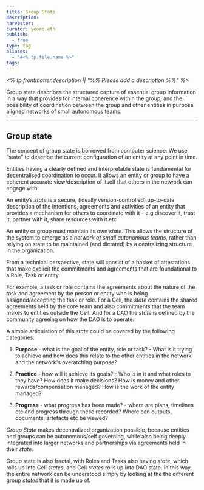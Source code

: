```yaml
---
title: Group State
description: 
harvester: 
curator: yeoro.eth
publish:
  - true
type: tag
aliases:
  - "#<% tp.file.name %>"
tags:
---
```


*<% tp.frontmatter.description || "%% Please add a description %%" %>*

Group state describes the structured capture of essential group information in a way that provides for internal coherence within the group, and the possibility of coordination between the group and other entities in purpose aligned networks of small autonomous teams. 

---
## Group state 

The concept of group state is borrowed from computer science. We use “state” to describe the current configuration of an entity at any point in time.

Entities having a clearly defined and interpretable state is fundamental for decentralised coordination to occur. It allows an entity or group to have a coherent accurate view/description of itself that others in the network can engage with.

An entity’s _state_ is a secure, (ideally version-controlled) up-to-date description of the intentions, agreements and activities of an entity that provides a mechanism for others to coordinate with it - e.g discover it, trust it, partner with it, share resources with it etc

An entity or group must maintain its own _state_. This allows the structure of the system to emerge as a _network of small autonomous teams_, rather than relying on state to be maintained (and dictated) by a centralizing structure in the organization. 

From a technical perspective, state will consist of a basket of attestations that make explicit the commitments and agreements that are foundational to a Role, Task or entity.

For example, a task or role contains the agreements about the nature of the task and agreement by the person or entity who is being assigned/accepting the task or role. For a Cell, the _state_ contains the shared agreements held by the core team and also commitments that the team makes to entities outside the Cell. And for a DAO the _state_ is defined by the community agreeing on how the DAO is to operate.

A simple articulation of this _state_ could be covered by the following categories:

1. **Purpose** - what is the goal of the entity, role or task? - What is it trying to achieve and how does this relate to the other entities in the network and the network's overarching purpose?
    
2. **Practice** - how will it achieve its goals? - Who is in it and what roles to they have? How does it make decisions? How is money and other rewards/compensation managed? How is the work of the entity managed?
    
3. **Progress** - what progress has been made? - where are plans, timelines etc and progress through these recorded? Where can outputs, documents, artefacts etc be viewed?

_Group State_ makes decentralized organization possible, because entities and groups can be autonomous/self governing, while also being deeply integrated into larger networks and partnerships via agreements held in their _state._

Group state is also fractal, with Roles and Tasks also having _state_, which rolls up into Cell _states_, and Cell _states_ rolls up into DAO state. In this way, the entire network can be understood simply by looking at the the different group _states_ that it is made up of.